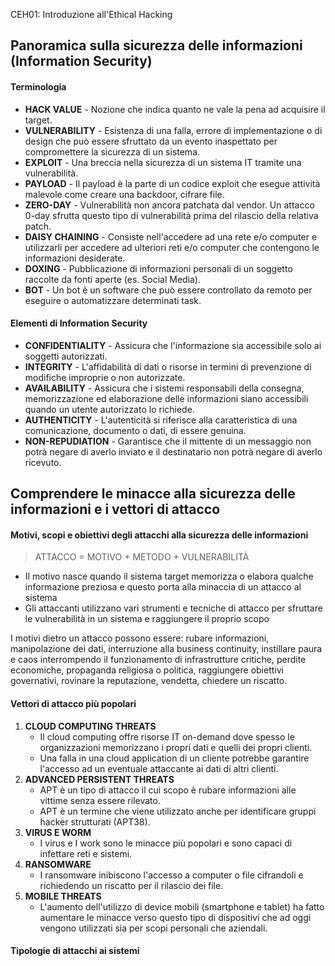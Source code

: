 CEH01: Introduzione all'Ethical Hacking


Panoramica sulla sicurezza delle informazioni (Information Security)
-----

#### Terminologia

* **HACK VALUE** - Nozione che indica quanto ne vale la pena ad acquisire il target.
* **VULNERABILITY** - Esistenza di una falla, errore di implementazione o di design che può essere sfruttato da un evento inaspettato per compromettere la sicurezza di un sistema.
* **EXPLOIT** - Una breccia nella sicurezza di un sistema IT tramite una vulnerabilità.
* **PAYLOAD** - Il payload è la parte di un codice exploit che esegue attività malevole come creare una backdoor, cifrare file.
* **ZERO-DAY** - Vulnerabilità non ancora patchata dal vendor. Un attacco 0-day sfrutta questo tipo di vulnerabilità prima del rilascio della relativa patch.
* **DAISY CHAINING** - Consiste nell'accedere ad una rete e/o computer e utilizzarli per accedere ad ulteriori reti e/o computer che contengono le informazioni desiderate.
* **DOXING** - Pubblicazione di informazioni personali di un soggetto raccolte da fonti aperte (es. Social Media).
* **BOT** - Un bot è un software che può essere controllato da remoto per eseguire o automatizzare determinati task.

#### Elementi di Information Security

* **CONFIDENTIALITY** - Assicura che l'informazione sia accessibile solo ai soggetti autorizzati.
* **INTEGRITY** - L'affidabilità di dati o risorse in termini di prevenzione di modifiche improprie o non autorizzate.
* **AVAILABILITY** - Assicura che i sistemi responsabili della consegna, memorizzazione ed elaborazione delle informazioni siano accessibili quando un utente autorizzato lo richiede.
* **AUTHENTICITY** - L'autenticità si riferisce alla caratteristica di una comunicazione, documento o dati, di essere genuina.
* **NON-REPUDIATION** - Garantisce che il mittente di un messaggio non potrà negare di averlo inviato e il destinatario non potrà negare di averlo ricevuto.

Comprendere le minacce alla sicurezza delle informazioni e i vettori di attacco
-----

#### Motivi, scopi e obiettivi degli attacchi alla sicurezza delle informazioni
> ATTACCO = MOTIVO + METODO + VULNERABILITÀ

* Il motivo nasce quando il sistema target memorizza o elabora qualche informazione preziosa e questo porta alla minaccia di un attacco al sistema
* Gli attaccanti utilizzano vari strumenti e tecniche di attacco per sfruttare le vulnerabilità in un sistema e raggiungere il proprio scopo

I motivi dietro un attacco possono essere: rubare informazioni, manipolazione dei dati, interruzione alla business continuity, instillare paura e caos interrompendo il funzionamento di infrastrutture critiche, perdite economiche, propaganda religiosa o politica, raggiungere obiettivi governativi, rovinare la reputazione, vendetta, chiedere un riscatto.

#### Vettori di attacco più popolari
1. **CLOUD COMPUTING THREATS**
    * Il cloud computing offre risorse IT on-demand dove spesso le organizzazioni memorizzano i propri dati e quelli dei propri clienti.
    * Una falla in una cloud application di un cliente potrebbe garantire l'accesso ad un eventuale attaccante ai dati di altri clienti.
2. **ADVANCED PERSISTENT THREATS**
    * APT è un tipo di attacco il cui scopo è rubare informazioni alle vittime senza essere rilevato.
    * APT è un termine che viene utilizzato anche per identificare gruppi hacker strutturati (APT38).
3. **VIRUS E WORM**
    * I virus e I work sono le minacce più popolari e sono capaci di infettare reti e sistemi.
4. **RANSOMWARE**
    * I ransomware inibiscono l'accesso a computer o file cifrandoli e richiedendo un riscatto per il rilascio dei file.
5. **MOBILE THREATS**
    * L'aumento dell'utilizzo di device mobili (smartphone e tablet) ha fatto aumentare le minacce verso questo tipo di dispositivi che ad oggi vengono utilizzati sia per scopi personali che aziendali.

#### Tipologie di attacchi ai sistemi
